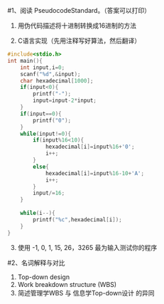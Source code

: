 #1、阅读 PseudocodeStandard。（答案可以打印） 
1) 用伪代码描述将十进制转换成16进制的方法 

2) C语言实现（先用注释写好算法，然后翻译）

```c
#include<stdio.h>
int main(){
	int input,i=0;
	scanf("%d",&input);
	char hexadecimal[1000];
	if(input<0){
		printf("-");
		input=input-2*input;
	}
	if(input==0){
		printf("0");
	}
	while(input!=0){
		if(input%16<10){
			hexadecimal[i]=input%16+'0'; 
			i++;
		}
		else{
			hexadecimal[i]=input%16-10+'A';
			i++;
		}
		input/=16;
	}
	
	while(i--){
		printf("%c",hexadecimal[i]);
	}
}
```
3) 使用 -1,  0,  1,  15,   26，3265 最为输入测试你的程序


#2、名词解释与对比 
1) Top-down design 
2) Work breakdown structure (WBS) 
3) 简述管理学WBS 与 信息学Top-down设计 的异同